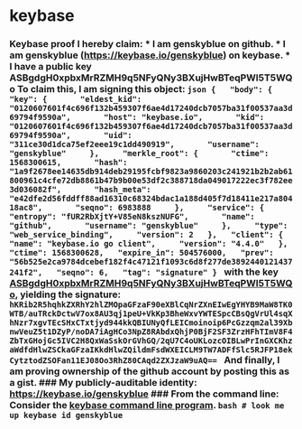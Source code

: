 # keybase
### Keybase proof  I hereby claim:    * I am genskyblue on github.   * I am genskyblue (https://keybase.io/genskyblue) on keybase.   * I have a public key ASBgdgH0xpbxMrRZMH9q5NFyQNy3BXujHwBTeqPWl5T5WQo  To claim this, I am signing this object:  ```json {   "body": {     "key": {       "eldest_kid": "0120607601f4c696f132b459307f6ae4d17240dcb7057ba31f00537aa3d69794f9590a",       "host": "keybase.io",       "kid": "0120607601f4c696f132b459307f6ae4d17240dcb7057ba31f00537aa3d69794f9590a",       "uid": "311ce30d1dca75ef2eee19c1dd490919",       "username": "genskyblue"     },     "merkle_root": {       "ctime": 1568300615,       "hash": "1a9f2678ee14635db914deb29195fcbf9823a9860203c241921b2b2ab61800961c4cfe72db8861b47b9b00e53df2c388718da049017222ec3f782ee3d036082f",       "hash_meta": "e42dfe2d56fddff88ad16310c68324bdac1a188d405f7d18411e217a80418ac8",       "seqno": 6983888     },     "service": {       "entropy": "fUR2RbXjtY+V85eN8kszNUFG",       "name": "github",       "username": "genskyblue"     },     "type": "web_service_binding",     "version": 2   },   "client": {     "name": "keybase.io go client",     "version": "4.4.0"   },   "ctime": 1568300628,   "expire_in": 504576000,   "prev": "56b525e2ca9784dcebef182f4c47121f1093c6d8f277de3892440121437241f2",   "seqno": 6,   "tag": "signature" } ```  with the key [ASBgdgH0xpbxMrRZMH9q5NFyQNy3BXujHwBTeqPWl5T5WQo](https://keybase.io/genskyblue), yielding the signature:  ``` hKRib2R5hqhkZXRhY2hlZMOpaGFzaF90eXBlCqNrZXnEIwEgYHYB9MaW8TK0WTB/auTRckDctwV7ox8AU3qj1peU+VkKp3BheWxvYWTESpcCBsQgVrUl4sqXhNzr7xgvTEcSHxCTxtjyd944kkQBIUNyQfLEICmoinoip6PcGzzqm2al39XbnwVeuZ5t1DZyP/noDA7iAgHCo3NpZ8RAbdxQhjP0BjF2SF3ZrzHFhTImV8F4ZbTxGHojGc5IVC2H8QxWaSskOrGVhGQ/2qU7C4oUKLozcOIBLwPrInGXCKhzaWdfdHlwZSCkaGFzaIKkdHlwZQildmFsdWXEICLM9TW7ADFfSlc5RJFP18ekCytztodZSOFan11EJ08Oo3RhZ80CAqd2ZXJzaW9uAQ==  ```  And finally, I am proving ownership of the github account by posting this as a gist.  ### My publicly-auditable identity:  https://keybase.io/genskyblue  ### From the command line:  Consider the [keybase command line program](https://keybase.io/download).  ```bash # look me up keybase id genskyblue ```
